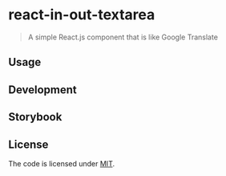 # react-in-out-textarea

> A simple React.js component that is like Google Translate

## Usage

## Development

## Storybook

## License

The code is licensed under [MIT](./LICENSE).
